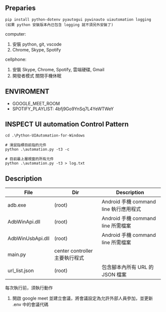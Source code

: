 ## Preparies

```
pip install python-dotenv pyautogui pywinauto uiautomation logging
(如果 python 安裝版本內已包含 logging 就不須另外安裝了)
```

computer:
1. 安裝 python, git, vscode
2. Chrome, Skype, Spotify

cellphone:
1. 安裝 Skype, Chrome, Spotify, 雲端硬碟, Gmail
2. 開發者模式 關閉手機休眠

## ENVIROMENT

- GOOGLE_MEET_ROOM
- SPOTIFY_PLAYLIST: 4bfj9Go9YnSq7L4YeWTWeY

## INSPECT UI automation Control Pattern

```
cd .\Python-UIAutomation-for-Windows

# 滑鼠指標目前指的元件
python .\automation.py -t3 -c

# 目前最上層視窗的所有元件
python .\automation.py -t3 > log.txt
```

## Description

| File | Dir | Description|
| --- | --- | --- |
| adb.exe | (root) | Android 手機 command line 執行應用程式 |
| AdbWinApi.dll | (root) | Android 手機 command line 所需檔案 | 
| AdbWinUsbApi.dll | (root) | Android 手機 command line 所需檔案 |
| main.py | center controller 主要執行程式 |
| url_list.json | (root) | 包含腳本內所有 URL 的 JSON 檔案 |

每次執行前，須執行動作

1. 開啟 google meet 並建立會議，將會議設定為允許外部人員參加，並更新 .env 中的會議代碼
